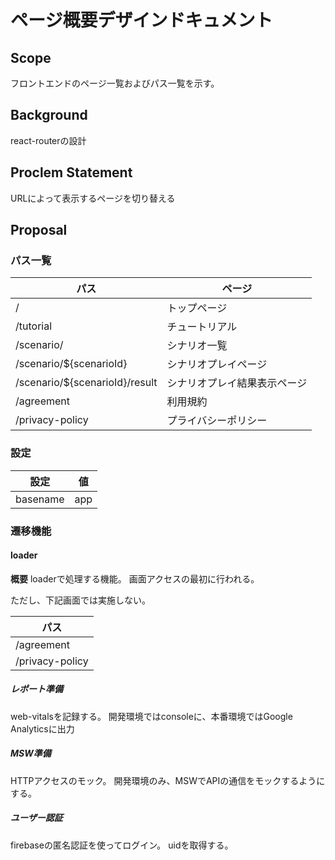 # ページ概要デザインドキュメント
## Scope
フロントエンドのページ一覧およびパス一覧を示す。

## Background
react-routerの設計

## Proclem Statement
URLによって表示するページを切り替える

## Proposal
### パス一覧

パス|ページ
--|--
/|トップページ
/tutorial|チュートリアル
/scenario/|シナリオ一覧
/scenario/${scenarioId}|シナリオプレイページ
/scenario/${scenarioId}/result|シナリオプレイ結果表示ページ
/agreement|利用規約
/privacy-policy|プライバシーポリシー


### 設定

設定|値
--|--
basename|app

### 遷移機能

#### loader
**概要**
loaderで処理する機能。
画面アクセスの最初に行われる。

ただし、下記画面では実施しない。

パス|
--|
/agreement|
/privacy-policy|

##### レポート準備
web-vitalsを記録する。
開発環境ではconsoleに、本番環境ではGoogle Analyticsに出力

##### MSW準備
HTTPアクセスのモック。
開発環境のみ、MSWでAPIの通信をモックするようにする。

##### ユーザー認証
firebaseの匿名認証を使ってログイン。
uidを取得する。

